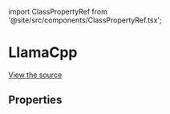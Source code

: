 import ClassPropertyRef from '@site/src/components/ClassPropertyRef.tsx';

# LlamaCpp



[View the source](https://github.com/continuedev/continue/tree/main/continuedev/src/continuedev/libs/llm/llamacpp.py)

## Properties

<ClassPropertyRef name='title' details='{"title": "Title", "type": "string"}' required={false}/><ClassPropertyRef name='system_message' details='{"title": "System Message", "type": "string"}' required={false}/><ClassPropertyRef name='context_length' details='{"title": "Context Length", "default": 2048, "type": "integer"}' required={false}/><ClassPropertyRef name='unique_id' details='{"title": "Unique Id", "type": "string"}' required={false}/><ClassPropertyRef name='model' details='{"title": "Model", "default": "llamacpp", "type": "string"}' required={false}/><ClassPropertyRef name='timeout' details='{"title": "Timeout", "default": 300, "type": "integer"}' required={false}/><ClassPropertyRef name='prompt_templates' details='{"title": "Prompt Templates", "default": {"edit": "[INST] Consider the following code:\n```\n{{code_to_edit}}\n```\nEdit the code to perfectly satisfy the following user request:\n{{user_input}}\nOutput nothing except for the code. No code block, no English explanation, no start/end tags.\n[/INST]"}, "type": "object"}' required={false}/><ClassPropertyRef name='api_key' details='{"title": "Api Key", "type": "string"}' required={false}/><ClassPropertyRef name='server_url' details='{"title": "Server Url", "default": "http://localhost:8080", "type": "string"}' required={false}/><ClassPropertyRef name='verify_ssl' details='{"title": "Verify Ssl", "type": "boolean"}' required={false}/><ClassPropertyRef name='llama_cpp_args' details='{"title": "Llama Cpp Args", "default": {"stop": ["[INST]"]}, "type": "object"}' required={false}/><ClassPropertyRef name='use_command' details='{"title": "Use Command", "type": "string"}' required={false}/>